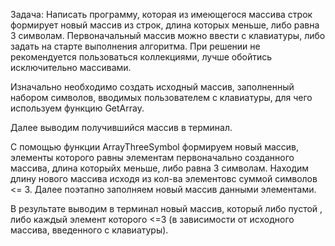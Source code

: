 Задача: Написать программу, которая из имеющегося массива строк формирует новый массив из строк,
длина которых меньше, либо равна 3 символам. Первоначальный массив можно ввести с клавиатуры,
либо задать на старте выполнения алгоритма. При решении не рекомендуется пользоваться коллекциями, лучше обойтись исключительно массивами.

Изначально необходимо создать исходный массив, заполненный набором символов, вводимых пользователем с клавиатуры, для чего используем функцию GetArray.

Далее выводим получившийся массив в терминал.

С помощью функции ArrayThreeSymbol формируем новый массив, элементы которого равны элементам первоначально созданного массива, длина которыйх меньше, либо равна 3 символам.
Находим длину нового массива исходя из кол-ва элементовс суммой символов <= 3. Далее поэтапно заполняем новый массив данными элементами.

В результате выводим в терминал новый массив, который либо пустой , либо каждый элемент которого <=3 (в зависимости от исходного массива, введенного с клавиатуры).
